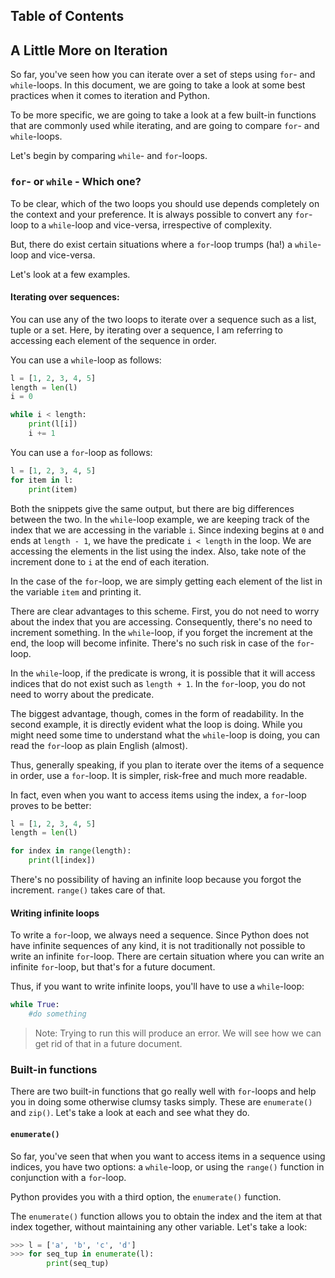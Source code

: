 ## Table of Contents

## A Little More on Iteration

So far, you've seen how you can iterate over a set of steps using `for`- and `while`-loops. In this document, we are going to take a look at some best practices when it comes to iteration and Python.

To be more specific, we are going to take a look at a few built-in functions that are commonly used while iterating, and are going to compare `for`- and `while`-loops.

Let's begin by comparing `while`- and `for`-loops.

### `for`- or `while` - Which one?

To be clear, which of the two loops you should use depends completely on the context and your preference. It is always possible to convert any `for`-loop to a `while`-loop and vice-versa, irrespective of complexity.

But, there do exist certain situations where a `for`-loop trumps (ha!) a `while`-loop and vice-versa.

Let's look at a few examples.

#### Iterating over sequences:

You can use any of the two loops to iterate over a sequence such as a list, tuple or a set. Here, by iterating over a sequence, I am referring to accessing each element of the sequence in order.

You can use a `while`-loop as follows:

```python 
l = [1, 2, 3, 4, 5]
length = len(l)
i = 0

while i < length:
    print(l[i])
    i += 1
```

You can use a `for`-loop as follows:

```python
l = [1, 2, 3, 4, 5]
for item in l:
    print(item)
```

Both the snippets give the same output, but there are big differences between the two. In the `while`-loop example, we are keeping track of the index that we are accessing in the variable `i`. Since indexing begins at `0` and ends at `length - 1`, we have the predicate `i < length` in the loop. We are accessing the elements in the list using the index. Also, take note of the increment done to `i` at the end of each iteration. 

In the case of the `for`-loop, we are simply getting each element of the list in the variable `item` and printing it. 

There are clear advantages to this scheme. First, you do not need to worry about the index that you are accessing. Consequently, there's no need to increment something. In the `while`-loop, if you forget the increment at the end, the loop will become infinite. There's no such risk in case of the `for`-loop.

In the `while`-loop, if the predicate is wrong, it is possible that it will access indices that do not exist such as `length + 1`. In the `for`-loop, you do not need to worry about the predicate.

The biggest advantage, though, comes in the form of readability. In the second example, it is directly evident what the loop is doing. While you might need some time to understand what the `while`-loop is doing, you can read the `for`-loop as plain English (almost).

Thus, generally speaking, if you plan to iterate over the items of a sequence in order, use a `for`-loop. It is simpler, risk-free and much more readable.

In fact, even when you want to access items using the index, a `for`-loop proves to be better:

```python
l = [1, 2, 3, 4, 5]
length = len(l)

for index in range(length):
    print(l[index])
```

There's no possibility of having an infinite loop because you forgot the increment. `range()` takes care of that.

#### Writing infinite loops

To write a `for`-loop, we always need a sequence. Since Python does not have infinite sequences of any kind, it is not traditionally not possible to write an infinite `for`-loop. There are certain situation where you can write an infinite `for`-loop, but that's for a future document.

Thus, if you want to write infinite loops, you'll have to use a `while`-loop:

```python
while True:
    #do something
```

> Note: Trying to run this will produce an error. We will see how we can get rid of that in a future document.


### Built-in functions

There are two built-in functions that go really well with `for`-loops and help you in doing some otherwise clumsy tasks simply. These are `enumerate()` and `zip()`. Let's take a look at each and see what they do.


#### `enumerate()`

So far, you've seen that when you want to access items in a sequence using indices, you have two options: a `while`-loop, or using the `range()` function in conjunction with a `for`-loop.

Python provides you with a third option, the `enumerate()` function.

The `enumerate()` function allows you to obtain the index and the item at that index together, without maintaining any other variable. Let's take a look:

```python
>>> l = ['a', 'b', 'c', 'd']
>>> for seq_tup in enumerate(l):
        print(seq_tup)
```

